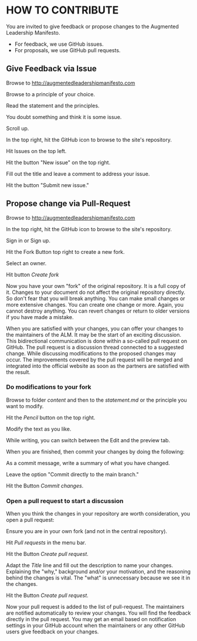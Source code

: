 # HOW TO CONTRIBUTE

You are invited to give feedback or propose changes to the Augmented Leadership Manifesto.

- For feedback, we use GitHub issues.
- For proposals, we use GitHub pull requests.


## Give Feedback via Issue

Browse to http://augmentedleadershipmanifesto.com

Browse to a principle of your choice.

Read the statement and the principles.

You doubt something and think it is some issue.

Scroll up.

In the top right, hit the GitHub icon to browse to the site's repository.

Hit Issues on the top left.

Hit the button "New issue" on the top right.

Fill out the title and leave a comment to address your issue.

Hit the button "Submit new issue."


## Propose change via Pull-Request

Browse to http://augmentedleadershipmanifesto.com

In the top right, hit the GitHub icon to browse to the site's repository.

Sign in or Sign up.

Hit the Fork Button top right to create a new fork.

Select an owner.

Hit button *Create fork*

Now you have your own "fork" of the original repository. It is a full copy of it. Changes to your document do not affect the original repository directly. So don't fear that you will break anything. You can make small changes or more extensive changes. You can create one change or more. Again, you cannot destroy anything. You can revert changes or return to older versions if you have made a mistake.

When you are satisfied with your changes, you can offer your changes to the maintainers of the ALM. It may be the start of an exciting discussion. This bidirectional communication is done within a so-called pull request on GitHub. The pull request is a discussion thread connected to a suggested change. While discussing modifications to the proposed changes may occur. The improvements covered by the pull request will be merged and integrated into the official website as soon as the partners are satisfied with the result.


### Do modifications to your fork

Browse to folder *content* and then to the *statement.md* or the principle you want to modify.

Hit the *Pencil* button on the top right.

Modify the text as you like.

While writing, you can switch between the Edit and the preview tab.

When you are finished, then commit your changes by doing the following:

As a commit message, write a summary of what you have changed.

Leave the option "Commit directly to the main branch."

Hit the Button *Commit changes*.


### Open a pull request to start a discussion

When you think the changes in your repository are worth consideration, you open a pull request:

Ensure you are in your own fork (and not in the central repository).

Hit *Pull requests* in the menu bar.

Hit the Button *Create pull request*.

Adapt the *Title* line and fill out the description to name your changes. Explaining the "why," background and/or your motivation, and the reasoning behind the changes is vital. The "what" is unnecessary because we see it in the changes.

Hit the Button *Create pull request*.

Now your pull request is added to the list of pull-request. The maintainers are notified automatically to review your changes. You will find the feedback directly in the pull request. You may get an email based on notification settings in your GitHub account when the maintainers or any other GitHub users give feedback on your changes.
